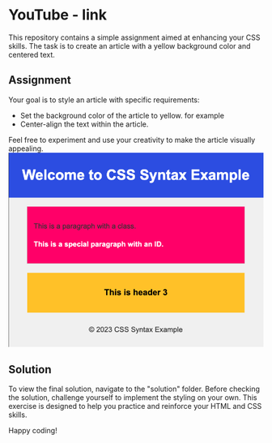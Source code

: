 # YouTube - link

This repository contains a simple assignment aimed at enhancing your CSS skills. The task is to create an article with a yellow background color and centered text.

## Assignment

Your goal is to style an article with specific requirements:
- Set the background color of the article to yellow. for example 
- Center-align the text within the article.

Feel free to experiment and use your creativity to make the article visually appealing.
<img src="./assignment/goal.png" />

## Solution

To view the final solution, navigate to the "solution" folder. Before checking the solution, challenge yourself to implement the styling on your own. This exercise is designed to help you practice and reinforce your HTML and CSS skills.

Happy coding!